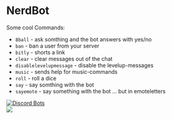 # NerdBot
Some cool Commands:

- `8ball` - ask somthing and the bot answers with yes/no
- `ban` - ban a user from your server
- `bitly` - shorts a link
- `clear` - clear messages out of the chat
- `disablelevelupmessage` - disable the levelup-messages
- `music` - sends help for music-commands
- `roll` - roll a dice
- `say` - say somthing with the bot
- `sayemote` - say something with the bot ... but in emoteletters

<a href="https://discordbots.org/bot/332997639807434763">
  <img src="https://discordbots.org/api/widget/332997639807434763.svg" alt="Discord Bots" />
</a>
<br>
<a href="https://discord.gg/4FTkRFa"><img src="https://discordapp.com/api/guilds/340159915282661396/embed.png?style=banner2"/>
</a>

